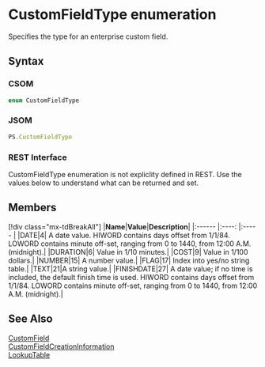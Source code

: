 [comment]: # (Name:CustomFieldType)
[comment]: # (Name:Microsoft.Office.Project.Server.Library.CustomField+Type)
[comment]: # (Type:Enum)
[comment]: # (Status:Verified)

# <a name="name"></a>CustomFieldType enumeration

<a name="description"></a>Specifies the type for an enterprise custom field.

## <a name="syntax"></a>Syntax

### CSOM

```C#
enum CustomFieldType 
```
### JSOM

```JavaScript
PS.CustomFieldType
```
### REST Interface

CustomFieldType enumeration is not expliclity defined in REST.  Use the values below to understand what can be returned and set.

## <a name="members"></a>Members

<a name="enumMembers"></a>
[!div class="mx-tdBreakAll"]
|**Name**|**Value**|**Description**|
|:------ |:----: |:----- |
|<a name="DATE"></a>DATE|4| A date value. HIWORD contains days offset from 1/1/84. LOWORD contains minute off-set, ranging from 0 to 1440, from 12:00 A.M. (midnight).|
|<a name="DURATION"></a>DURATION|6| Value in 1/10 minutes.|
|<a name="COST"></a>COST|9| Value in 1/100 dollars.|
|<a name="NUMBER"></a>NUMBER|15| A number value.|
|<a name="FLAG"></a>FLAG|17| Index into yes/no string table.|
|<a name="TEXT"></a>TEXT|21|A string value.|
|<a name="FINISHDATE"></a>FINISHDATE|27| A date value; if no time is included, the default finish time is used. HIWORD contains days offset from 1/1/84. LOWORD contains minute off-set, ranging from 0 to 1440, from 12:00 A.M. (midnight).|

## <a name="seeAlso"></a>See Also

[CustomField](CustomField.md)<br/>
[CustomFieldCreationInformation](CustomFieldCreationInformation.md)<br/>
[LookupTable](LookupTable.md)<br/>

